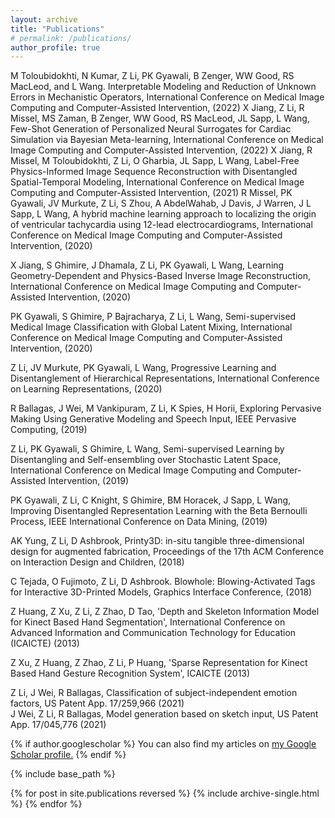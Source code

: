 ```yaml
---
layout: archive
title: "Publications"
# permalink: /publications/
author_profile: true
---
```


M Toloubidokhti, N Kumar, Z Li, PK Gyawali, B Zenger, WW Good, RS MacLeod, and L Wang. Interpretable Modeling and Reduction of Unknown Errors in Mechanistic Operators, International Conference on Medical Image Computing and Computer-Assisted Intervention, (2022)
X Jiang, Z Li, R Missel, MS Zaman, B Zenger, WW Good, RS MacLeod, JL Sapp, L Wang, Few-Shot Generation of Personalized Neural Surrogates for Cardiac Simulation via Bayesian Meta-learning, International Conference on Medical Image Computing and Computer-Assisted Intervention, (2022)
X Jiang, R Missel, M Toloubidokhti, Z Li, O Gharbia, JL Sapp, L Wang, Label-Free Physics-Informed Image Sequence Reconstruction with Disentangled Spatial-Temporal Modeling, International Conference on Medical Image Computing and Computer-Assisted Intervention, (2021)
R Missel, PK Gyawali, JV Murkute, Z Li, S Zhou, A AbdelWahab, J Davis, J Warren, J L Sapp, L Wang, A hybrid machine learning approach to localizing the origin of ventricular tachycardia using 12-lead electrocardiograms, International Conference on Medical Image Computing and Computer-Assisted Intervention, (2020)
 
X Jiang, S Ghimire, J Dhamala, Z Li, PK Gyawali, L Wang, Learning Geometry-Dependent and Physics-Based Inverse Image Reconstruction, International Conference on Medical Image Computing and Computer-Assisted Intervention, (2020)
 
PK Gyawali, S Ghimire, P Bajracharya, Z Li, L Wang, Semi-supervised Medical Image Classification with Global Latent Mixing, International Conference on Medical Image Computing and Computer-Assisted Intervention, (2020)
 
Z Li, JV Murkute, PK Gyawali, L Wang, Progressive Learning and Disentanglement of Hierarchical Representations, International Conference on Learning Representations, (2020)
 
R Ballagas, J Wei, M Vankipuram, Z Li, K Spies, H Horii, Exploring Pervasive Making Using Generative Modeling and Speech Input, IEEE Pervasive Computing, (2019)
 
Z Li, PK Gyawali, S Ghimire, L Wang, Semi-supervised Learning by Disentangling and Self-ensembling over Stochastic Latent Space, International Conference on Medical Image Computing and Computer-Assisted Intervention, (2019)
 
PK Gyawali, Z Li, C Knight, S Ghimire, BM Horacek, J Sapp, L Wang, Improving Disentangled Representation Learning with the Beta Bernoulli Process, IEEE International Conference on Data Mining, (2019)
 
AK Yung, Z Li, D Ashbrook, Printy3D: in-situ tangible three-dimensional design for augmented fabrication, Proceedings of the 17th ACM Conference on Interaction Design and Children, (2018)
 
C Tejada, O Fujimoto, Z Li, D Ashbrook. Blowhole: Blowing-Activated Tags for Interactive 3D-Printed Models, Graphics Interface Conference, (2018)
 
Z Huang, Z Xu, Z Li, Z Zhao, D Tao, 'Depth and Skeleton Information Model for Kinect Based Hand Segmentation', International Conference on Advanced Information and Communication Technology for Education (ICAICTE) (2013)
 
Z Xu, Z Huang, Z Zhao, Z Li, P Huang, 'Sparse Representation for Kinect Based Hand Gesture Recognition System', ICAICTE (2013)

Z Li, J Wei, R Ballagas, Classification of subject-independent emotion factors, US Patent App. 17/259,966 (2021)  
J Wei, Z Li, R Ballagas, Model generation based on sketch input, US Patent App. 17/045,776 (2021)   


{% if author.googlescholar %}
  You can also find my articles on <u><a href="{{author.googlescholar}}">my Google Scholar profile</a>.</u>
{% endif %}

{% include base_path %}

{% for post in site.publications reversed %}
  {% include archive-single.html %}
{% endfor %}

